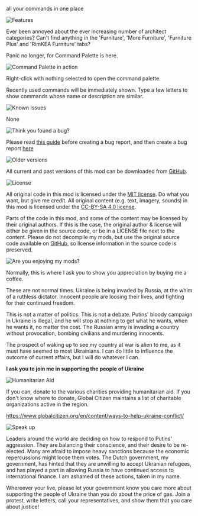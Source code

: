 all your commands in one place

![Features](https://headers.karel-kroeze.nl/title/Features.png)  

Ever been annoyed about the ever increasing number of architect categories? Can't find anything in the 'Furniture', 'More Furniture', 'Furniture Plus' and 'RimKEA Furniture' tabs?

Panic no longer, for Command Palette is here.

![Command Palette in action](https://i.imgur.com/NfyoajE.gif)

Right-click with nothing selected to open the command palette.

Recently used commands will be immediately shown. Type a few letters to show commands whose name or description are similar.

![Known Issues](https://headers.karel-kroeze.nl/title/Known%20Issues.png)  

None

![Think you found a bug?](https://headers.karel-kroeze.nl/title/Think%20you%20found%20a%20bug%3F.png)  

Please read [this guide](http://steamcommunity.com/sharedfiles/filedetails/?id=725234314) before creating a bug report,
and then create a bug report [here](https://github.com/fluffy-mods/CommandPalette/issues)

![Older versions](https://headers.karel-kroeze.nl/title/Older%20versions.png)  

All current and past versions of this mod can be downloaded from [GitHub](https://github.com/fluffy-mods/CommandPalette/releases).

![License](https://headers.karel-kroeze.nl/title/License.png)  

All original code in this mod is licensed under the [MIT license](https://opensource.org/licenses/MIT). Do what you want, but give me credit.
All original content (e.g. text, imagery, sounds) in this mod is licensed under the [CC-BY-SA 4.0 license](http://creativecommons.org/licenses/by-sa/4.0/).

Parts of the code in this mod, and some of the content may be licensed by their original authors. If this is the case, the original author & license will either be given in the source code, or be in a LICENSE file next to the content. Please do not decompile my mods, but use the original source code available on [GitHub](https://github.com/fluffy-mods/CommandPalette/), so license information in the source code is preserved.



![Are you enjoying my mods?](https://headers.karel-kroeze.nl/title/Are%20you%20enjoying%20my%20mods%3F.png)  

Normally, this is where I ask you to show you appreciation by buying me a coffee.

These are not normal times. Ukraine is being invaded by Russia, at the whim of a ruthless dictator. Innocent people are loosing their lives, and fighting for their continued freedom.

This is not a matter of politics. This is not a debate. Putins' bloody campaign in Ukraine is illegal, and he will stop at nothing to get what he wants, when he wants it, no matter the cost. The Russian army is invading a country without provocation, bombing civilians and murdering innocents.

The prospect of waking up to see my country at war is alien to me, as it must have seemed to most Ukrainians. I can do little to influence the outcome of current affairs, but I will do whatever I can.

**I ask you to join me in supporting the people of Ukraine**

![Humanitarian Aid](https://headers.karel-kroeze.nl/title/Humanitarian%20Aid.png)  

If you can, donate to the various charities providing humanitarian aid. If you don't know where to donate, Global Citizen maintains a list of charitable organizations active in the region.

<https://www.globalcitizen.org/en/content/ways-to-help-ukraine-conflict/>

![Speak up](https://headers.karel-kroeze.nl/title/Speak%20up.png)  

Leaders around the world are deciding on how to respond to Putins' aggression. They are balancing their conscience, and their desire to be re-elected. Many are afraid to impose heavy sanctions because the economic repercussions might loose them votes. The Dutch government, my government, has hinted that they are unwilling to accept Ukranian refugees, and has played a part in allowing Russia to have continued access to international finance. I am ashamed of these actions, taken in my name.

Whereever your live, please let your government know you care more about supporting the people of Ukraine than you do about the price of gas. Join a protest, write letters, call your representatives, and show them that you care about justice!

